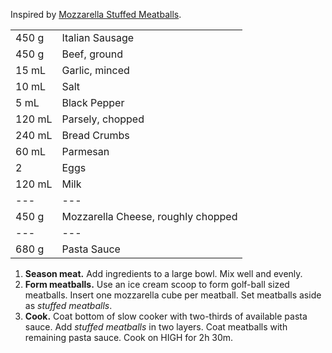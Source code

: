 Inspired by [Mozzarella Stuffed Meatballs](https://www.reddit.com/r/GifRecipes/comments/dfeca6/mozzarella_stuffed_meatballs/).

|||
|:--|:--|
| 450 g  | Italian Sausage
| 450 g  | Beef, ground
| 15 mL  | Garlic, minced
| 10 mL  | Salt
| 5 mL   | Black Pepper
| 120 mL | Parsely, chopped
| 240 mL | Bread Crumbs
| 60 mL  | Parmesan
| 2      | Eggs
| 120 mL | Milk
| ---    | ---
| 450 g  | Mozzarella Cheese, roughly chopped
| ---    | ---
| 680 g  | Pasta Sauce

1. **Season meat.** Add ingredients to a large bowl. Mix well and evenly.
2. **Form meatballs.** Use an ice cream scoop to form golf-ball sized meatballs. Insert one mozzarella cube per meatball. Set meatballs aside as *stuffed meatballs*.
3. **Cook.** Coat bottom of slow cooker with two-thirds of available pasta sauce. Add *stuffed meatballs* in two layers. Coat meatballs with remaining pasta sauce. Cook on HIGH for 2h 30m.
